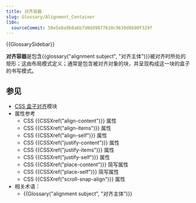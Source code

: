 ```yaml
---
title: 对齐容器
slug: Glossary/Alignment_Container
l10n:
  sourceCommit: 50e5e8a9b8a6b7d0dd9877610c9639d8b90f329f
---
```


{{GlossarySidebar}}

**对齐容器**是包含{{glossary("alignment subject", "对齐主体")}}被对齐时所处的矩形；这由布局模式定义；通常是包含被对齐对象的块，并呈现构成这一块的盒子的书写模式。

## 参见

- [CSS 盒子对齐](/zh-CN/docs/Web/CSS/CSS_box_alignment)模块
- 属性参考
  - CSS {{CSSXref("align-content")}} 属性
  - CSS {{CSSXref("align-items")}} 属性
  - CSS {{CSSXref("align-self")}} 属性
  - CSS {{CSSXref("justify-content")}} 属性
  - CSS {{CSSXref("justify-items")}} 属性
  - CSS {{CSSXref("justify-self")}} 属性
  - CSS {{CSSXref("place-content")}} 简写属性
  - CSS {{CSSXref("place-self")}} 简写属性
  - CSS {{CSSXref("scroll-snap-align")}} 属性
- 相关术语：
  - {{Glossary("alignment subject", "对齐主体")}}
